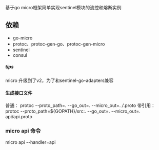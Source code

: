 基于go micro框架简单实现sentinel模块的流控和熔断实例


## 依赖
* go-micro 
* protoc、protoc-gen-go、protoc-gen-micro
* sentinel
* consul
##### tips
micro 升级到了v2，为了和sentinel-go-adapters兼容

#### 生成接口文件
普通：
protoc --proto_path=. --go_out=. --micro_out=. */*.proto
带引用：
protoc --proto_path=${GOPATH}/src:. --go_out=. --micro_out=. api/api.proto 


### micro api 命令
micro api --handler=api